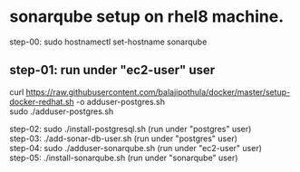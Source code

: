 # sonarqube setup on rhel8 machine.

step-00: sudo hostnamectl set-hostname sonarqube  

step-01: run under "ec2-user" user
----------------------------------  
curl https://raw.githubusercontent.com/balajipothula/docker/master/setup-docker-redhat.sh -o adduser-postgres.sh  
sudo ./adduser-postgres.sh  

step-02: sudo ./install-postgresql.sh (run under "postgres"  user)   
step-03: ./add-sonar-db-user.sh       (run under "postgres"  user)  
step-04: sudo ./adduser-sonarqube.sh  (run under "ec2-user"  user)    
step-05: ./install-sonarqube.sh       (run under "sonarqube" user)  
